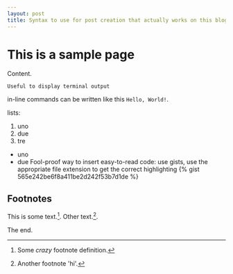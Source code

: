 ```yaml
---
layout: post
title: Syntax to use for post creation that actually works on this blog
---
```


# This is a sample page
Content.


```
Useful to display terminal output
```

in-line commands can be written like this `Hello, World!`.

lists: 

 1. uno
 2. due
 3. tre

- uno
- due
Fool-proof way to insert easy-to-read code: use gists, use the appropriate file extension to get the correct highlighting
{% gist 565e242be6f8a411be2d242f53b7d1de %}
## Footnotes
This is some text.[^1]. Other text.[^footnote].

[^1]: Some *crazy* footnote definition.

[^footnote]: Another footnote 'hi'.



The end.
